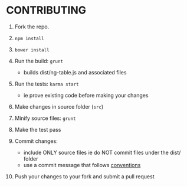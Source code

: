 CONTRIBUTING
============

1. Fork the repo.

2. `npm install`

3. `bower install`

4. Run the build: `grunt`
    - builds dist/ng-table.js and associated files

5. Run the tests: `karma start`
    - ie prove existing code before making your changes

6. Make changes in source folder (`src`)

6. Minify source files: `grunt`

7. Make the test pass

8. Commit changes:
    - include ONLY source files ie do NOT commit files under the dist/ folder
    - use a commit message that follows [conventions](https://github.com/ajoslin/conventional-changelog/blob/master/CONVENTIONS.md)

9. Push your changes to your fork and submit a pull request
